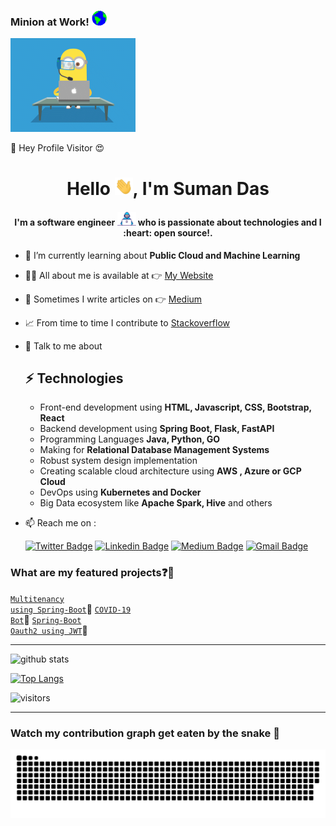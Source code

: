 ### Minion at Work!&nbsp;<img src="https://github.com/sumanentc/sumanentc/blob/master/assets/Earth.gif" width="24px">

<img src="https://github.com/sumanentc/sumanentc/blob/master/assets/minion.gif" width="200px">

:rainbow: Hey Profile Visitor 😍

<h1 align="center">Hello <img src="https://github.com/sumanentc/sumanentc/blob/master/assets/Hi.gif" width="29px">, I'm Suman Das</h1>
<h4 align="center">I'm a software engineer <img src="https://github.com/sumanentc/sumanentc/blob/master/assets/Developer.gif" width="30px">‍ who is passionate about technologies and I :heart: open source!.</h4>

- 📖 I’m currently learning about **Public Cloud and Machine Learning**
- 👨‍💻 All about me is available at 👉 [My Website](https://sumanentc.github.io/)
- 📝 Sometimes I write articles on 👉 [Medium](https://dassum.medium.com/)
- 📈 From time to time I contribute to [Stackoverflow](https://stackoverflow.com/users/6805190/dassum?tab=profile)
- 💬 Talk to me about
  ## ⚡ Technologies
    - Front-end development using **HTML, Javascript, CSS, Bootstrap, React**
    - Backend development using **Spring Boot, Flask, FastAPI**
    - Programming Languages **Java, Python, GO**
    - Making for **Relational Database Management Systems**
    - Robust system design implementation
    - Creating scalable cloud architecture using **AWS , Azure or GCP Cloud**
    - DevOps using **Kubernetes and Docker**
    - Big Data ecosystem like **Apache Spark, Hive** and others

- 📫 Reach me on :

  [![Twitter Badge](https://img.shields.io/badge/-@techie_das-1ca0f1?style=flat-square&labelColor=1ca0f1&logo=twitter&logoColor=white&link=https://twitter.com/techie_das)](https://twitter.com/techie_das)
  [![Linkedin Badge](https://img.shields.io/badge/-dassum-blue?style=flat-square&logo=Linkedin&logoColor=white&link=https://www.linkedin.com/in/dassum/)](https://www.linkedin.com/in/dassum/)
  [![Medium Badge](https://img.shields.io/badge/-@SumanDas-03a57a?style=flat-square&labelColor=000000&logo=Medium&link=https://dassum.medium.com/)](https://medium.com/@dassum)
  [![Gmail Badge](https://img.shields.io/badge/-sumanentc@gmail.com-c14438?style=flat-square&logo=Gmail&logoColor=white&link=mailto:sumanentc@gmail.com)](mailto:sumanentc@gmail.com)

### What are my featured projects:question::rocket:

<code>[Multitenancy using Spring-Boot](https://github.com/sumanentc/multitenant)</code>:office:
<code>[COVID-19 Bot](https://github.com/sumanentc/COVID-19-bot)</code>:robot:
<code>[Spring-Boot Oauth2 using JWT](https://github.com/sumanentc/springboot-oauth-jwt)</code>:guard:

--------------------------------------------------------------------------------------------------------------------------------------------------------------------

![github stats](https://github-readme-stats.vercel.app/api?username=sumanentc&show_icons=true&include_all_commits=true&count_private=true&theme=algolia&layout=compact)

[![Top Langs](https://github-readme-stats.vercel.app/api/top-langs/?username=sumanentc&layout=compact)](https://github.com/sumanentc/github-readme-stats)

![visitors](https://visitor-badge.glitch.me/badge?page_id=sumanentc)

--------------------------------------------------------------------------------------------------------------------------------------------------------------------

### Watch my contribution graph get eaten by the snake 🐍

<!-- platane/snk works, it just puts it on a new branch -->
![sumanentc snake gif](https://github.com/sumanentc/sumanentc/blob/output/github-contribution-grid-snake.svg)